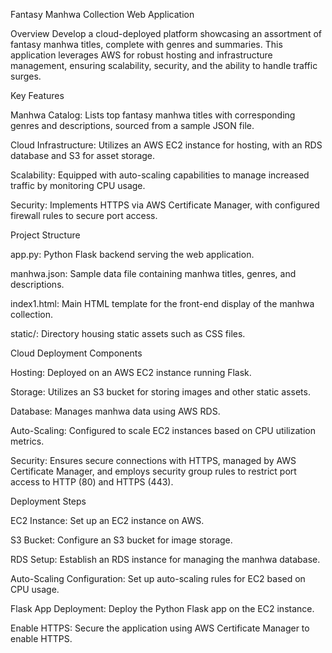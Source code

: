   Fantasy Manhwa Collection Web Application

Overview Develop a cloud-deployed platform showcasing an assortment of fantasy manhwa titles, complete with genres and summaries. This application leverages AWS for robust hosting and infrastructure management, ensuring scalability, security, and the ability to handle traffic surges.




  Key Features

Manhwa Catalog: Lists top fantasy manhwa titles with corresponding genres and descriptions, sourced from a sample JSON file.

Cloud Infrastructure: Utilizes an AWS EC2 instance for hosting, with an RDS database and S3 for asset storage.

Scalability: Equipped with auto-scaling capabilities to manage increased traffic by monitoring CPU usage.

Security: Implements HTTPS via AWS Certificate Manager, with configured firewall rules to secure port access.




  Project Structure

app.py: Python Flask backend serving the web application.

manhwa.json: Sample data file containing manhwa titles, genres, and descriptions.

index1.html: Main HTML template for the front-end display of the manhwa collection.

static/: Directory housing static assets such as CSS files.




  Cloud Deployment Components

Hosting: Deployed on an AWS EC2 instance running Flask.

Storage: Utilizes an S3 bucket for storing images and other static assets.

Database: Manages manhwa data using AWS RDS.

Auto-Scaling: Configured to scale EC2 instances based on CPU utilization metrics.

Security: Ensures secure connections with HTTPS, managed by AWS Certificate Manager, and employs security group rules to restrict port access to HTTP (80) and HTTPS (443).




  Deployment Steps

EC2 Instance: Set up an EC2 instance on AWS.

S3 Bucket: Configure an S3 bucket for image storage.

RDS Setup: Establish an RDS instance for managing the manhwa database.

Auto-Scaling Configuration: Set up auto-scaling rules for EC2 based on CPU usage.

Flask App Deployment: Deploy the Python Flask app on the EC2 instance.

Enable HTTPS: Secure the application using AWS Certificate Manager to enable HTTPS.
